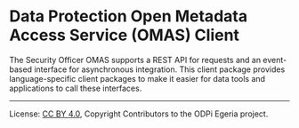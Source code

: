 <!-- SPDX-License-Identifier: CC-BY-4.0 -->
<!-- Copyright Contributors to the ODPi Egeria project. -->

# Data Protection Open Metadata Access Service (OMAS) Client

The Security Officer OMAS supports a REST API for requests and an event-based
interface for asynchronous integration.  This client
package provides language-specific client packages to make it easier
for data tools and applications to call these interfaces.

----
License: [CC BY 4.0](https://creativecommons.org/licenses/by/4.0/),
Copyright Contributors to the ODPi Egeria project.
